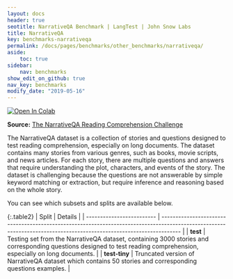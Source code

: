 ```yaml
---
layout: docs
header: true
seotitle: NarrativeQA Benchmark | LangTest | John Snow Labs
title: NarrativeQA
key: benchmarks-narrativeqa
permalink: /docs/pages/benchmarks/other_benchmarks/narrativeqa/
aside:
    toc: true
sidebar:
    nav: benchmarks
show_edit_on_github: true
nav_key: benchmarks
modify_date: "2019-05-16"
---
```


[![Open In Colab](https://colab.research.google.com/assets/colab-badge.svg)](https://colab.research.google.com/github/JohnSnowLabs/langtest/blob/main/demo/tutorials/llm_notebooks/dataset-notebooks/NarrativeQA_Question_Answering.ipynb)

**Source:** [The NarrativeQA Reading Comprehension Challenge](https://aclanthology.org/Q18-1023/)

The NarrativeQA dataset is a collection of stories and questions designed to test reading comprehension, especially on long documents. The dataset contains many stories from various genres, such as books, movie scripts, and news articles. For each story, there are multiple questions and answers that require understanding the plot, characters, and events of the story. The dataset is challenging because the questions are not answerable by simple keyword matching or extraction, but require inference and reasoning based on the whole story.

You can see which subsets and splits are available below.

{:.table2}
| Split                     | Details                                                                                                                                                             |
| ------------------------- | ------------------------------------------------------------------------------------------------------------------------------------------------------------------- |
| **test**      | Testing set from the NarrativeQA dataset, containing 3000 stories and corresponding questions designed to test reading comprehension, especially on long documents. |
| **test-tiny** | Truncated version of NarrativeQA dataset which contains 50 stories and corresponding questions examples.                                                            |
